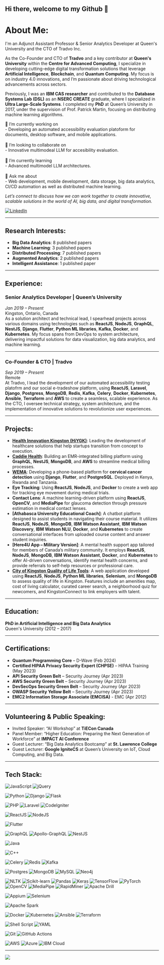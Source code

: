 ## Hi there, welcome to my Github 👋

# About Me:
I'm an Adjunct Assistant Professor & Senior Analytics Developer at Queen's University and the CTO of Tradvo Inc.

As the Co-Founder and CTO of **Tradvo** and a key contributor at **Queen's University** within the **Centre for Advanced Computing**, I specialize in developing cutting-edge digital transformation solutions that leverage **Artificial Intelligence**, **Blockchain**, and **Quantum Computing**. My focus is on industry 4.0 innovations, and I’m passionate about driving technological advancements across sectors.

Previously, I was an **IBM CAS researcher** and contributed to the **Database Systems Lab (DSL)** as an **NSERC CREATE** graduate, where I specialized in **Ultra Large-Scale Systems**. I completed my **PhD** at Queen’s University in 2017, under the supervision of Prof. Patrick Martin, focusing on distributing machine learning algorithms.

🔭 I’m currently working on<br>- Developing an automated accessibility evaluation platoform for documents, desktop software, and mobile applications.<br><br> 👯 I’m looking to collaborate on<br>- Innovative multimodeal LLM for accesibility evaluation.<br><br> 🌱 I’m currently learning<br>- Advanced multimodel LLM architectures.<br><br> 💬 Ask me about<br>- Web development, mobile development, data storage, big data analytics, CI/CD automation as well as distributed machine learning.<br>


*Let’s connect to discuss how we can work together to create innovative, scalable solutions in the world of AI, big data, and digital transformation.*

[![LinkedIn](https://img.shields.io/badge/LinkedIn-%230077B5.svg?logo=linkedin&logoColor=white)](https://linkedin.com/in/skhalifa) 

---

## Research Interests:
- **Big Data Analytics**: 8 published papers
- **Machine Learning**: 3 published papers
- **Distributed Processing**: 7 published papers
- **Augmented Analytics**: 2 published papers
- **Intelligent Assistance**: 1 published paper

---

## Experience:

### Senior Analytics Developer | Queen’s University  
*Jan 2019 – Present*  
Kingston, Ontario, Canada  
As a solution architect and technical lead, I spearhead projects across various domains using technologies such as **ReactJS**, **NodeJS**, **GraphQL**, **NestJS**, **Django**, **Flutter**, **Python ML libraries**, **Kafka**, **Docker**, and **Kubernetes**. My focus spans from DevOps to system architecture, delivering impactful solutions for data visualization, big data analytics, and machine learning.

---

### Co-Founder & CTO | Tradvo  
*Sep 2019 – Present*  
Remote  
At Tradvo, I lead the development of our automated accessibility testing platofrm and our social e-tradeshow platform, using **ReactJS**, **Laravel**,  **Django**,  **Postgress**, **MongoDB**, **Redis**, **Kafka**, **Celery**, **Docker**, **Kubernetes**, **Ansible**, **Terraform** and **AWS** to create a seamless, scalable experience. As the CTO, I oversee technical strategy, system architecture, and the implementation of innovative solutions to revolutionize user experiences.

---

## Projects:
- **[Health Innovation Kingston (HiYGK)](https://www.investkingston.ca/hiygk/)**: Leading the development of healthcare solutions that help startups transition from concept to execution.
- **[Caddie Health](https://www.caddie.health/)**: Building an EMR-integrated billing platform using **GraphQL**, **NestJS**, **MongoDB**, and **AWS** to streamline medical billing processes.
- **[WEMA](https://www.wema.ca/)**: Developing a phone-based platform for **cervical cancer detection** using **Django**, **Flutter**, and **PostgreSQL**. Deployed in Kenya, Rwanda and Tanzania.
- **Eye Tracking**: Using **ReactJS**, **NodeJS**, and **Docker** to create a web app for tracking eye movement during medical trials.
- **Contact Lens**: A machine learning-driven platform using **ReactJS**, **OpenCV**, and **MediaPipe** for glaucoma detection through pressure estimation in medical contact lenses.
- **[Athabasca University Educational Coach]**: A chatbot platform designed to assist students in navigating their course material. It utilizes **ReactJS**, **NodeJS**, **MongoDB**, **IBM Watson Assistant**, **IBM Watson Discovery**, **IBM Watson NLU**, **Docker**, and **Kubernetes** to create conversational interfaces from uploaded course content and answer student inquiries.
- **[Here4U App – Military Version]**: A mental health support app tailored for members of Canada’s military community. It employs **ReactJS**, **NodeJS**, **MongoDB**, **IBM Watson Assistant**, **Docker**, and **Kubernetes** to offer AI-driven conversations, identify mental health concerns, and provide referrals to self-help resources or professional care.
- **[City of Kingston Quality of Life Tools](https://www.possiblemadehere.org/)**: A web application developed using **ReactJS**, **NodeJS**, **Python ML libraries**, **Selenium**, and **MongoDB** to assess quality of life in Kingston. Features include an amenities map, cost of living calculator, curated career search, a neighborhood quiz for newcomers, and KingstonConnect to link employers with talent.

---

## Education:

**PhD in Artificial Intelligence and Big Data Analytics**  
Queen's University (2012 – 2017)

---

## Certifications:
- **Quantum Programming Core** – D-Wave (Feb 2024)
- **Certified HIPAA Privacy Security Expert (CHPSE)** – HIPAA Training (May 2023)
- **API Security Green Belt** – Security Journey (Apr 2023)
- **AWS Security Green Belt** – Security Journey (Apr 2023)
- **DevSecOps Security Green Belt** – Security Journey (Apr 2023)
- **OWASP Security Yellow Belt** – Security Journey (Apr 2023)
- **EMC2 Information Storage Associate (EMCISA)** - EMC (Apr 2012)

---

## Volunteering & Public Speaking:
- Invited Speaker: “AI Workshop” at **TiECon Canada**
- Panel Member: “Higher Education: Preparing the Next Generation of Workforce” at **IMPACT AI Conference**
- Guest Lecturer: “Big Data Analytics Bootcamp” at **St. Lawrence College**
- Guest Lecturer: **Google IgniteCS** at Queen’s University on IoT, Cloud Computing, and Big Data.

---

## Tech Stack:
![JavaScript](https://img.shields.io/badge/javascript-%23323330.svg?style=for-the-badge&logo=javascript&logoColor=%23F7DF1E) 
![jQuery](https://img.shields.io/badge/jquery-%230769AD.svg?style=for-the-badge&logo=jquery&logoColor=white)

![Python](https://img.shields.io/badge/python-3670A0?style=for-the-badge&logo=python&logoColor=ffdd54) 
![Django](https://img.shields.io/badge/django-%23092E20.svg?style=for-the-badge&logo=django&logoColor=white) 
![Flask](https://img.shields.io/badge/flask-%23000.svg?style=for-the-badge&logo=flask&logoColor=white) 

![PHP](https://img.shields.io/badge/PHP-777BB4?style=for-the-badge&logo=php&logoColor=white)
![Laravel](https://img.shields.io/badge/laravel-%23FF2D20.svg?style=for-the-badge&logo=laravel&logoColor=white)
![CodeIgniter](https://img.shields.io/badge/CodeIgniter-DD4814?style=for-the-badge&logo=codeigniter&logoColor=white)

![ReactJS](https://img.shields.io/badge/reactjs-%2320232a.svg?style=for-the-badge&logo=react&logoColor=%2361DAFB)
![NodeJS](https://img.shields.io/badge/node.js-6DA55F?style=for-the-badge&logo=node.js&logoColor=white)

![Flutter](https://img.shields.io/badge/flutter-%2302569B.svg?style=for-the-badge&logo=flutter&logoColor=white)

![GraphQL](https://img.shields.io/badge/-GraphQL-E10098?style=for-the-badge&logo=graphql&logoColor=white) 
![Apollo-GraphQL](https://img.shields.io/badge/-ApolloGraphQL-311C87?style=for-the-badge&logo=apollo-graphql) 
![NestJS](https://img.shields.io/badge/nestjs-%23E0234E.svg?style=for-the-badge&logo=nestjs&logoColor=white)

![Java](https://img.shields.io/badge/Java-007396?style=for-the-badge&logo=java&logoColor=white)

![C++](https://img.shields.io/badge/C%2B%2B-00599C?style=for-the-badge&logo=cplusplus&logoColor=white)

![Celery](https://img.shields.io/badge/celery-37814A?style=for-the-badge&logo=celery&logoColor=white)
![Redis](https://img.shields.io/badge/redis-%23DC382D.svg?style=for-the-badge&logo=redis&logoColor=white)
![Kafka](https://img.shields.io/badge/kafka-%23000000.svg?style=for-the-badge&logo=apache-kafka&logoColor=white)

![Postgres](https://img.shields.io/badge/postgres-%23336791.svg?style=for-the-badge&logo=postgresql&logoColor=white)
![MongoDB](https://img.shields.io/badge/mongodb-%2347A248.svg?style=for-the-badge&logo=mongodb&logoColor=white)
![MySQL](https://img.shields.io/badge/mysql-4479A1?style=for-the-badge&logo=mysql&logoColor=white)
![Neo4j](https://img.shields.io/badge/Neo4j-008CC1?style=for-the-badge&logo=neo4j&logoColor=white)

![NLTK](https://img.shields.io/badge/NLTK-85B572?style=for-the-badge&logo=nltk&logoColor=white)
![Scikit-learn](https://img.shields.io/badge/scikit--learn-F7931E?style=for-the-badge&logo=scikitlearn&logoColor=white)
![Pandas](https://img.shields.io/badge/pandas-150458?style=for-the-badge&logo=pandas&logoColor=white)
![Keras](https://img.shields.io/badge/Keras-D00000?style=for-the-badge&logo=keras&logoColor=white)
![TensorFlow](https://img.shields.io/badge/TensorFlow-FF6F00?style=for-the-badge&logo=tensorflow&logoColor=white)
![PyTorch](https://img.shields.io/badge/PyTorch-EE4C2C?style=for-the-badge&logo=pytorch&logoColor=white)
![OpenCV](https://img.shields.io/badge/opencv-%235C3EE8.svg?style=for-the-badge&logo=opencv&logoColor=white)
![MediaPipe](https://img.shields.io/badge/mediapipe-%23FF9800.svg?style=for-the-badge&logo=mediapipe&logoColor=white)
![RapidMiner](https://img.shields.io/badge/RapidMiner-015BA5?style=for-the-badge&logo=rapidminer&logoColor=white)
![Apache Drill](https://img.shields.io/badge/Apache%20Drill-CB0000?style=for-the-badge&logo=apachedrill&logoColor=white)

![Appium](https://img.shields.io/badge/appium-47B2E4?style=for-the-badge&logo=appium&logoColor=white)
![Selenium](https://img.shields.io/badge/selenium-43B02A?style=for-the-badge&logo=selenium&logoColor=white)

![Apache Spark](https://img.shields.io/badge/Apache%20Spark-E25A1C?style=for-the-badge&logo=apachespark&logoColor=white)

![Docker](https://img.shields.io/badge/docker-%230db7ed.svg?style=for-the-badge&logo=docker&logoColor=white)
![Kubernetes](https://img.shields.io/badge/kubernetes-%23326ce5.svg?style=for-the-badge&logo=kubernetes&logoColor=white)
![Ansible](https://img.shields.io/badge/Ansible-EE0000?style=for-the-badge&logo=ansible&logoColor=white)
![Terraform](https://img.shields.io/badge/Terraform-623CE4?style=for-the-badge&logo=terraform&logoColor=white)

![Shell Script](https://img.shields.io/badge/shell_script-%23121011.svg?style=for-the-badge&logo=gnu-bash&logoColor=white) 
![YAML](https://img.shields.io/badge/yaml-%23ffffff.svg?style=for-the-badge&logo=yaml&logoColor=151515) 

![Git](https://img.shields.io/badge/git-%23F05033.svg?style=for-the-badge&logo=git&logoColor=white)
![GitHub Actions](https://img.shields.io/badge/github%20actions-%232671E5.svg?style=for-the-badge&logo=githubactions&logoColor=white) 

![AWS](https://img.shields.io/badge/AWS-%23FF9900.svg?style=for-the-badge&logo=amazon-aws&logoColor=white) 
![Azure](https://img.shields.io/badge/Microsoft%20Azure-0078D4?style=for-the-badge&logo=microsoftazure&logoColor=white)
![IBM Cloud](https://img.shields.io/badge/IBM%20Cloud-1261FE?style=for-the-badge&logo=ibmcloud&logoColor=white)

---
<!--
## GitHub Stats:
![](https://github-readme-stats.vercel.app/api?username=skhalifa&theme=onedark&hide_border=false&include_all_commits=true&count_private=true)<br/>
![](https://github-readme-streak-stats.herokuapp.com/?user=skhalifa&theme=onedark&hide_border=false)<br/>
![](https://github-readme-stats.vercel.app/api/top-langs/?username=skhalifa&theme=onedark&hide_border=false&include_all_commits=true&count_private=true&layout=compact)

---

## GitHub Trophies
![](https://github-profile-trophy.vercel.app/?username=skhalifa&theme=dark&no-frame=false&no-bg=true&margin-w=4)

---
-->
[![](https://visitcount.itsvg.in/api?id=skhalifa&icon=0&color=0)](https://visitcount.itsvg.in)

